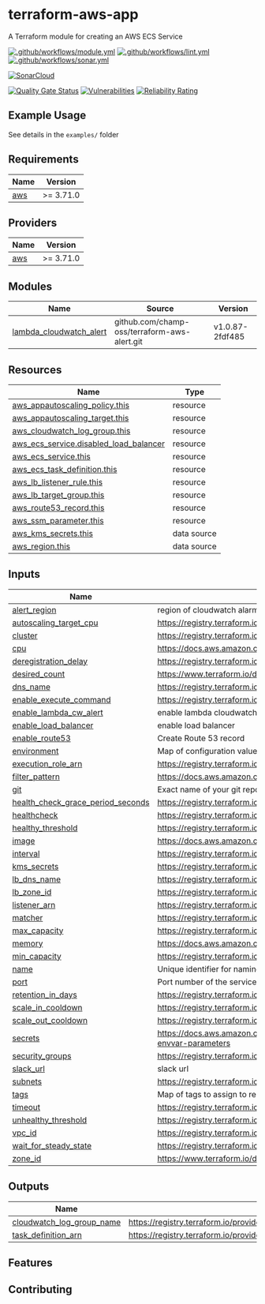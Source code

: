 # terraform-aws-app

A Terraform module for creating an AWS ECS Service

[![.github/workflows/module.yml](https://github.com/champ-oss/terraform-aws-app/actions/workflows/module.yml/badge.svg?branch=main)](https://github.com/champ-oss/terraform-aws-app/actions/workflows/module.yml)
[![.github/workflows/lint.yml](https://github.com/champ-oss/terraform-aws-app/actions/workflows/lint.yml/badge.svg?branch=main)](https://github.com/champ-oss/terraform-aws-app/actions/workflows/lint.yml)
[![.github/workflows/sonar.yml](https://github.com/champ-oss/terraform-aws-app/actions/workflows/sonar.yml/badge.svg)](https://github.com/champ-oss/terraform-aws-app/actions/workflows/sonar.yml)

[![SonarCloud](https://sonarcloud.io/images/project_badges/sonarcloud-black.svg)](https://sonarcloud.io/summary/new_code?id=terraform-aws-app_champ-oss)

[![Quality Gate Status](https://sonarcloud.io/api/project_badges/measure?project=terraform-aws-app_champ-oss&metric=alert_status)](https://sonarcloud.io/summary/new_code?id=terraform-aws-app_champ-oss)
[![Vulnerabilities](https://sonarcloud.io/api/project_badges/measure?project=terraform-aws-app_champ-oss&metric=vulnerabilities)](https://sonarcloud.io/summary/new_code?id=terraform-aws-app_champ-oss)
[![Reliability Rating](https://sonarcloud.io/api/project_badges/measure?project=terraform-aws-app_champ-oss&metric=reliability_rating)](https://sonarcloud.io/summary/new_code?id=terraform-aws-app_champ-oss)

## Example Usage

See details in the `examples/` folder

<!-- BEGIN_TF_DOCS -->
## Requirements

| Name | Version |
|------|---------|
| <a name="requirement_aws"></a> [aws](#requirement\_aws) | >= 3.71.0 |

## Providers

| Name | Version |
|------|---------|
| <a name="provider_aws"></a> [aws](#provider\_aws) | >= 3.71.0 |

## Modules

| Name | Source | Version |
|------|--------|---------|
| <a name="module_lambda_cloudwatch_alert"></a> [lambda\_cloudwatch\_alert](#module\_lambda\_cloudwatch\_alert) | github.com/champ-oss/terraform-aws-alert.git | v1.0.87-2fdf485 |

## Resources

| Name | Type |
|------|------|
| [aws_appautoscaling_policy.this](https://registry.terraform.io/providers/hashicorp/aws/latest/docs/resources/appautoscaling_policy) | resource |
| [aws_appautoscaling_target.this](https://registry.terraform.io/providers/hashicorp/aws/latest/docs/resources/appautoscaling_target) | resource |
| [aws_cloudwatch_log_group.this](https://registry.terraform.io/providers/hashicorp/aws/latest/docs/resources/cloudwatch_log_group) | resource |
| [aws_ecs_service.disabled_load_balancer](https://registry.terraform.io/providers/hashicorp/aws/latest/docs/resources/ecs_service) | resource |
| [aws_ecs_service.this](https://registry.terraform.io/providers/hashicorp/aws/latest/docs/resources/ecs_service) | resource |
| [aws_ecs_task_definition.this](https://registry.terraform.io/providers/hashicorp/aws/latest/docs/resources/ecs_task_definition) | resource |
| [aws_lb_listener_rule.this](https://registry.terraform.io/providers/hashicorp/aws/latest/docs/resources/lb_listener_rule) | resource |
| [aws_lb_target_group.this](https://registry.terraform.io/providers/hashicorp/aws/latest/docs/resources/lb_target_group) | resource |
| [aws_route53_record.this](https://registry.terraform.io/providers/hashicorp/aws/latest/docs/resources/route53_record) | resource |
| [aws_ssm_parameter.this](https://registry.terraform.io/providers/hashicorp/aws/latest/docs/resources/ssm_parameter) | resource |
| [aws_kms_secrets.this](https://registry.terraform.io/providers/hashicorp/aws/latest/docs/data-sources/kms_secrets) | data source |
| [aws_region.this](https://registry.terraform.io/providers/hashicorp/aws/latest/docs/data-sources/region) | data source |

## Inputs

| Name | Description | Type | Default | Required |
|------|-------------|------|---------|:--------:|
| <a name="input_alert_region"></a> [alert\_region](#input\_alert\_region) | region of cloudwatch alarm | `string` | `"us-east-2"` | no |
| <a name="input_autoscaling_target_cpu"></a> [autoscaling\_target\_cpu](#input\_autoscaling\_target\_cpu) | https://registry.terraform.io/providers/hashicorp/aws/latest/docs/resources/appautoscaling_policy#target_value | `number` | `75` | no |
| <a name="input_cluster"></a> [cluster](#input\_cluster) | https://registry.terraform.io/providers/hashicorp/aws/latest/docs/resources/ecs_service#cluster | `string` | n/a | yes |
| <a name="input_cpu"></a> [cpu](#input\_cpu) | https://docs.aws.amazon.com/AmazonECS/latest/developerguide/task-cpu-memory-error.html | `number` | `256` | no |
| <a name="input_deregistration_delay"></a> [deregistration\_delay](#input\_deregistration\_delay) | https://registry.terraform.io/providers/hashicorp/aws/latest/docs/resources/lb_target_group#deregistration_delay | `number` | `30` | no |
| <a name="input_desired_count"></a> [desired\_count](#input\_desired\_count) | https://www.terraform.io/docs/providers/aws/r/ecs_service.html#desired_count | `number` | `null` | no |
| <a name="input_dns_name"></a> [dns\_name](#input\_dns\_name) | https://registry.terraform.io/providers/hashicorp/aws/latest/docs/resources/route53_record#name | `string` | `""` | no |
| <a name="input_enable_execute_command"></a> [enable\_execute\_command](#input\_enable\_execute\_command) | https://registry.terraform.io/providers/hashicorp/aws/latest/docs/resources/ecs_service#enable_execute_command | `bool` | `false` | no |
| <a name="input_enable_lambda_cw_alert"></a> [enable\_lambda\_cw\_alert](#input\_enable\_lambda\_cw\_alert) | enable lambda cloudwatch alert | `bool` | `false` | no |
| <a name="input_enable_load_balancer"></a> [enable\_load\_balancer](#input\_enable\_load\_balancer) | enable load balancer | `bool` | `true` | no |
| <a name="input_enable_route53"></a> [enable\_route53](#input\_enable\_route53) | Create Route 53 record | `bool` | `true` | no |
| <a name="input_environment"></a> [environment](#input\_environment) | Map of configuration values to be converted into ECS native format | `map(string)` | `{}` | no |
| <a name="input_execution_role_arn"></a> [execution\_role\_arn](#input\_execution\_role\_arn) | https://registry.terraform.io/providers/hashicorp/aws/latest/docs/resources/ecs_task_definition#execution_role_arn | `string` | `""` | no |
| <a name="input_filter_pattern"></a> [filter\_pattern](#input\_filter\_pattern) | https://docs.aws.amazon.com/AmazonCloudWatch/latest/logs/FilterAndPatternSyntax.html#extract-log-event-values | `string` | `"ERROR"` | no |
| <a name="input_git"></a> [git](#input\_git) | Exact name of your git repository | `string` | n/a | yes |
| <a name="input_health_check_grace_period_seconds"></a> [health\_check\_grace\_period\_seconds](#input\_health\_check\_grace\_period\_seconds) | https://registry.terraform.io/providers/hashicorp/aws/latest/docs/resources/ecs_service#health_check_grace_period_seconds | `number` | `30` | no |
| <a name="input_healthcheck"></a> [healthcheck](#input\_healthcheck) | https://registry.terraform.io/providers/hashicorp/aws/latest/docs/resources/lb_target_group#path | `string` | `"/"` | no |
| <a name="input_healthy_threshold"></a> [healthy\_threshold](#input\_healthy\_threshold) | https://registry.terraform.io/providers/hashicorp/aws/latest/docs/resources/lb_target_group#healthy_threshold | `number` | `2` | no |
| <a name="input_image"></a> [image](#input\_image) | https://docs.aws.amazon.com/AmazonECS/latest/developerguide/task_definition_parameters.html#container_definition_image | `string` | n/a | yes |
| <a name="input_interval"></a> [interval](#input\_interval) | https://registry.terraform.io/providers/hashicorp/aws/latest/docs/resources/lb_target_group#interval | `number` | `15` | no |
| <a name="input_kms_secrets"></a> [kms\_secrets](#input\_kms\_secrets) | https://registry.terraform.io/providers/hashicorp/aws/latest/docs/data-sources/kms_secrets | `map(string)` | `{}` | no |
| <a name="input_lb_dns_name"></a> [lb\_dns\_name](#input\_lb\_dns\_name) | https://registry.terraform.io/providers/hashicorp/aws/latest/docs/resources/lb#dns_name | `string` | `""` | no |
| <a name="input_lb_zone_id"></a> [lb\_zone\_id](#input\_lb\_zone\_id) | https://registry.terraform.io/providers/hashicorp/aws/latest/docs/resources/lb#zone_id | `string` | `""` | no |
| <a name="input_listener_arn"></a> [listener\_arn](#input\_listener\_arn) | https://registry.terraform.io/providers/hashicorp/aws/latest/docs/resources/lb_listener_rule#listener_arn | `string` | `""` | no |
| <a name="input_matcher"></a> [matcher](#input\_matcher) | https://registry.terraform.io/providers/hashicorp/aws/latest/docs/resources/lb_target_group#matcher | `string` | `"200,301,302"` | no |
| <a name="input_max_capacity"></a> [max\_capacity](#input\_max\_capacity) | https://registry.terraform.io/providers/hashicorp/aws/latest/docs/resources/appautoscaling_target#max_capacity | `number` | `1` | no |
| <a name="input_memory"></a> [memory](#input\_memory) | https://docs.aws.amazon.com/AmazonECS/latest/developerguide/task-cpu-memory-error.html | `number` | `512` | no |
| <a name="input_min_capacity"></a> [min\_capacity](#input\_min\_capacity) | https://registry.terraform.io/providers/hashicorp/aws/latest/docs/resources/appautoscaling_target#min_capacity | `number` | `1` | no |
| <a name="input_name"></a> [name](#input\_name) | Unique identifier for naming resources | `string` | n/a | yes |
| <a name="input_port"></a> [port](#input\_port) | Port number of the service running inside your container | `number` | `8080` | no |
| <a name="input_retention_in_days"></a> [retention\_in\_days](#input\_retention\_in\_days) | https://registry.terraform.io/providers/hashicorp/aws/latest/docs/resources/cloudwatch_log_group#retention_in_days | `number` | `365` | no |
| <a name="input_scale_in_cooldown"></a> [scale\_in\_cooldown](#input\_scale\_in\_cooldown) | https://registry.terraform.io/providers/hashicorp/aws/latest/docs/resources/appautoscaling_policy#scale_in_cooldown | `number` | `60` | no |
| <a name="input_scale_out_cooldown"></a> [scale\_out\_cooldown](#input\_scale\_out\_cooldown) | https://registry.terraform.io/providers/hashicorp/aws/latest/docs/resources/appautoscaling_policy#scale_out_cooldown | `number` | `60` | no |
| <a name="input_secrets"></a> [secrets](#input\_secrets) | https://docs.aws.amazon.com/AmazonECS/latest/developerguide/specifying-sensitive-data-parameters.html#secrets-envvar-parameters | `map(string)` | `{}` | no |
| <a name="input_security_groups"></a> [security\_groups](#input\_security\_groups) | https://registry.terraform.io/providers/hashicorp/aws/latest/docs/resources/ecs_service#security_groups | `list(string)` | `[]` | no |
| <a name="input_slack_url"></a> [slack\_url](#input\_slack\_url) | slack url | `string` | `"https://hooks.slack.com/services/abc123"` | no |
| <a name="input_subnets"></a> [subnets](#input\_subnets) | https://registry.terraform.io/providers/hashicorp/aws/latest/docs/resources/ecs_service#subnets | `list(string)` | n/a | yes |
| <a name="input_tags"></a> [tags](#input\_tags) | Map of tags to assign to resources | `map(string)` | `{}` | no |
| <a name="input_timeout"></a> [timeout](#input\_timeout) | https://registry.terraform.io/providers/hashicorp/aws/latest/docs/resources/lb_target_group#timeout | `number` | `5` | no |
| <a name="input_unhealthy_threshold"></a> [unhealthy\_threshold](#input\_unhealthy\_threshold) | https://registry.terraform.io/providers/hashicorp/aws/latest/docs/resources/lb_target_group#unhealthy_threshold | `number` | `10` | no |
| <a name="input_vpc_id"></a> [vpc\_id](#input\_vpc\_id) | https://registry.terraform.io/providers/hashicorp/aws/latest/docs/resources/lb_target_group#vpc_id | `string` | n/a | yes |
| <a name="input_wait_for_steady_state"></a> [wait\_for\_steady\_state](#input\_wait\_for\_steady\_state) | https://registry.terraform.io/providers/hashicorp/aws/latest/docs/resources/ecs_service#wait_for_steady_state | `bool` | `true` | no |
| <a name="input_zone_id"></a> [zone\_id](#input\_zone\_id) | https://www.terraform.io/docs/providers/aws/r/route53_record.html#zone_id | `string` | `""` | no |

## Outputs

| Name | Description |
|------|-------------|
| <a name="output_cloudwatch_log_group_name"></a> [cloudwatch\_log\_group\_name](#output\_cloudwatch\_log\_group\_name) | https://registry.terraform.io/providers/hashicorp/aws/latest/docs/resources/cloudwatch_log_group#name |
| <a name="output_task_definition_arn"></a> [task\_definition\_arn](#output\_task\_definition\_arn) | https://registry.terraform.io/providers/hashicorp/aws/latest/docs/resources/ecs_task_definition#arn |
<!-- END_TF_DOCS -->

## Features



## Contributing


